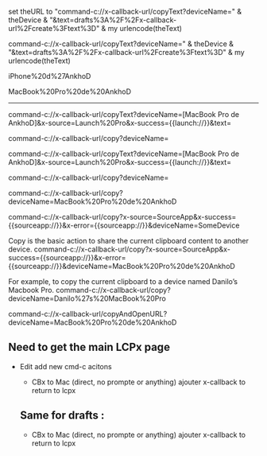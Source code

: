 set theURL to "command-c://x-callback-url/copyText?deviceName=" & theDevice & "&text=drafts%3A%2F%2Fx-callback-url%2Fcreate%3Ftext%3D" & my urlencode(theText)

command-c://x-callback-url/copyText?deviceName=" & theDevice & "&text=drafts%3A%2F%2Fx-callback-url%2Fcreate%3Ftext%3D" & my urlencode(theText)


iPhone%20d%27AnkhoD

MacBook%20Pro%20de%20AnkhoD


__________  

command-c://x-callback-url/copyText?deviceName=[MacBook Pro de AnkhoD]&x-source=Launch%20Pro&x-success={{launch://}}&text=


command-c://x-callback-url/copy?deviceName=



command-c://x-callback-url/copyText?deviceName=[MacBook Pro de AnkhoD]&x-source=Launch%20Pro&x-success={{launch://}}&text=

command-c://x-callback-url/copy?deviceName=

command-c://x-callback-url/copy?deviceName=MacBook%20Pro%20de%20AnkhoD


command-c://x-callback-url/copy?x-source=SourceApp&x-success={{sourceapp://}}&x-error={{sourceapp://}}&deviceName=SomeDevice

Copy is the basic action to share the current clipboard content to another device.
command-c://x-callback-url/copy?x-source=SourceApp&x-success={{sourceapp://}}&x-error={{sourceapp://}}&deviceName=MacBook%20Pro%20de%20AnkhoD

For example, to copy the current clipboard to a device named Danilo’s Macbook Pro.
command-c://x-callback-url/copy?deviceName=Danilo%27s%20MacBook%20Pro

command-c://x-callback-url/copyAndOpenURL?deviceName=MacBook%20Pro%20de%20AnkhoD




## Need to get the main LCPx page ##

- Edit add new cmd-c acitons
	- CBx to Mac (direct, no prompte or anything) ajouter x-callback to return to lcpx

	## Same for drafts : 
	- CBx to Mac (direct, no prompte or anything) ajouter x-callback to return to lcpx



